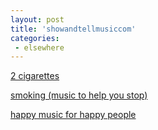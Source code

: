 ```yaml
---
layout: post
title: 'showandtellmusiccom'
categories:
 - elsewhere
---
```



<a title="2 cigarettes" href="http://www.showandtellmusic.com/pages/galleries/gallery_a/2cigarettes.html">2 cigarettes</a>



<a href="http://www.showandtellmusic.com/pages/galleries/gallery_a/smoking.html">smoking (music to help you stop)</a>



<a href="http://www.showandtellmusic.com/pages/galleries/gallery_a/happypeople.html">happy music for happy people</a>
